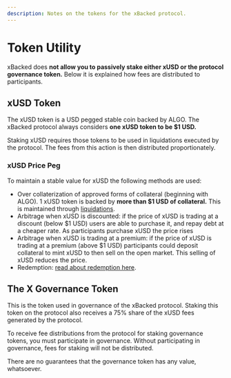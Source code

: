 ```yaml
---
description: Notes on the tokens for the xBacked protocol.
---
```


# Token Utility

xBacked does **not allow you to passively stake either xUSD or the protocol governance token.** Below it is explained how fees are distributed to participants.

## **xUSD Token**

The xUSD token is a USD pegged stable coin backed by ALGO. The xBacked protocol always considers **one xUSD token to be $1 USD.**

Staking xUSD requires those tokens to be used in liquidations executed by the protocol. The fees from this action is then distributed proportionately.

### xUSD Price Peg

To maintain a stable value for xUSD the following methods are used:

* Over collaterization of approved forms of collateral (beginning with ALGO). 1 xUSD token is backed by **more than $1 USD of collateral.** This is maintained through [liquidations](../product/liquidations/).
* Arbitrage when xUSD is discounted: if the price of xUSD is trading at a discount (below $1 USD) users are able to purchase it, and repay debt at a cheaper rate. As participants purchase xUSD the price rises
* Arbitrage when xUSD is trading at a premium: if the price of xUSD is trading at a premium (above $1 USD) participants could deposit collateral to mint xUSD to then sell on the open market. This selling of xUSD reduces the price.
* Redemption: [read about redemption here](../product/redemptions.md).

## The X Governance Token

This is the token used in governance of the xBacked protocol. Staking this token on the protocol also receives a 75% share of the xUSD fees generated by the protocol.

To receive fee distributions from the protocol for staking governance tokens, you must participate in governance. Without participating in governance, fees for staking will not be distributed.

There are no guarantees that the governance token has any value, whatsoever.
